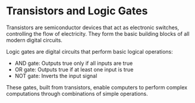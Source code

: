 # Transistors and Logic Gates

Transistors are semiconductor devices that act as electronic switches, controlling the flow of electricity. They form the basic building blocks of all modern digital circuits.

Logic gates are digital circuits that perform basic logical operations:
- AND gate: Outputs true only if all inputs are true
- OR gate: Outputs true if at least one input is true
- NOT gate: Inverts the input signal

These gates, built from transistors, enable computers to perform complex computations through combinations of simple operations.